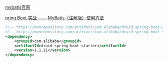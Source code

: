 [mybatis官网](https://mybatis.org/mybatis-3/zh/index.html)

[pring Boot 实战 —— MyBatis（注解版）使用方法](https://michael728.github.io/2019/07/20/java-spring-boot-mybatis/)

```xml
<!-- https://mvnrepository.com/artifact/com.alibaba/druid-spring-boot-starter/1.1.21 -->
<!-- https://mvnrepository.com/artifact/com.alibaba/druid-spring-boot-starter -->
<dependency>
    <groupId>com.alibaba</groupId>
    <artifactId>druid-spring-boot-starter</artifactId>
    <version>1.1.21</version>
</dependency>
```

